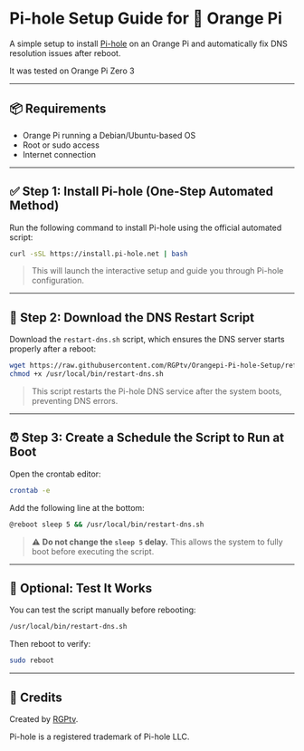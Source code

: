 # Pi-hole Setup Guide for 🍊 Orange Pi

A simple setup to install [Pi-hole](https://pi-hole.net/) on an Orange Pi and automatically fix DNS resolution issues after reboot.

It was tested on Orange Pi Zero 3

---

## 📦 Requirements

* Orange Pi running a Debian/Ubuntu-based OS
* Root or sudo access
* Internet connection

---

## ✅ Step 1: Install Pi-hole (One-Step Automated Method)

Run the following command to install Pi-hole using the official automated script:

```bash
curl -sSL https://install.pi-hole.net | bash
```

> This will launch the interactive setup and guide you through Pi-hole configuration.

---

## 🔧 Step 2: Download the DNS Restart Script

Download the `restart-dns.sh` script, which ensures the DNS server starts properly after a reboot:

```bash
wget https://raw.githubusercontent.com/RGPtv/Orangepi-Pi-hole-Setup/refs/heads/main/restart-dns.sh -O /usr/local/bin/restart-dns.sh
chmod +x /usr/local/bin/restart-dns.sh
```

> This script restarts the Pi-hole DNS service after the system boots, preventing DNS errors.

---

## ⏰ Step 3: Create a Schedule the Script to Run at Boot

Open the crontab editor:

```bash
crontab -e
```

Add the following line at the bottom:

```bash
@reboot sleep 5 && /usr/local/bin/restart-dns.sh
```

> ⚠️ **Do not change the `sleep 5` delay.** This allows the system to fully boot before executing the script.

---

## 💪 Optional: Test It Works

You can test the script manually before rebooting:

```bash
/usr/local/bin/restart-dns.sh
```

Then reboot to verify:

```bash
sudo reboot
```

---
## 🙌 Credits

Created by [RGPtv](https://github.com/RGPtv).

Pi-hole is a registered trademark of Pi-hole LLC.
